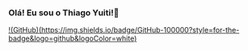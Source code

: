 ### Olá! Eu sou o Thiago Yuiti!👋

[!(GitHub)(https://img.shields.io/badge/GitHub-100000?style=for-the-badge&logo=github&logoColor=white)]()


